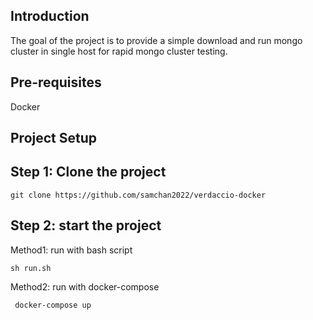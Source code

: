 Introduction
---------------------------------------------------
The goal of the project is to provide a simple download and run mongo cluster in single host for rapid mongo cluster testing.

Pre-requisites
---------------------------------------------------
Docker

Project Setup
---------------------------------------------------

Step 1: Clone the project
--------------------------------------------------
`
git clone https://github.com/samchan2022/verdaccio-docker
`

Step 2: start the project
---------------------------------------------------

Method1: run with bash script


`
sh run.sh
`

Method2: run with docker-compose

`
docker-compose up`

